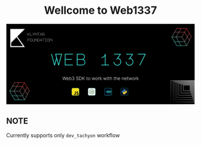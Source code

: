 <div align="center">

# **Wellcome to Web1337**

![cover](./SDKCover.svg)

</div>

## NOTE

Currently supports only <code>dev_tachyon</code> workflow